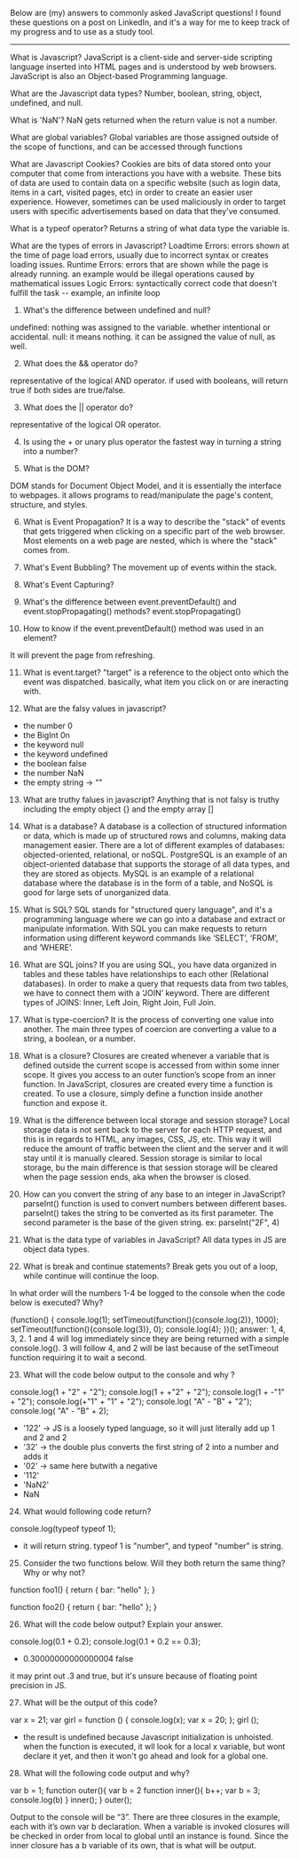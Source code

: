 Below are (my) answers to commonly asked JavaScript questions! I found these questions on a post on LinkedIn, and it's a way for me to keep track of my progress and to use as a study tool. 

---------------------------------------------------------------
What is Javascript?
JavaScript is a client-side and server-side scripting language inserted into HTML pages and is understood by web browsers. JavaScript is also an Object-based Programming language.

What are the Javascript data types?
Number, boolean, string, object, undefined, and null.

What is 'NaN'?
NaN gets returned when the return value is not a number. 

What are global variables?
Global variables are those assigned outside of the scope of functions, and can be accessed through functions 

What are Javascript Cookies?
Cookies are bits of data stored onto your computer that come from interactions you have with a website. These bits of data are used to contain data on a specific website (such as login data, items in a cart, visited pages, etc) in order to create an easier user experience. However, sometimes can be used maliciously in order to target users with specific advertisements based on data that they've consumed. 

What is a typeof operator?
Returns a string of what data type the variable is. 

What are the types of errors in Javascript?
Loadtime Errors: errors shown at the time of page load errors, usually due to incorrect syntax or creates loading issues.
Runtime Errors: errors that are shown while the page is already running. an example would be illegal operations caused by mathematical issues
Logic Errors: syntactically correct code that doesn't fulfill the task -- example, an infinite loop 

1. What's the difference between undefined and null?

undefined: nothing was assigned to the variable. whether intentional or accidental. 
null: it means nothing. it can be assigned the value of null, as well. 

2. What does the && operator do?

representative of the logical AND operator. if used with booleans, will return true if both sides are true/false. 


3. What does the || operator do?

representative of the logical OR operator.

4. Is using the + or unary plus operator the fastest way in turning a string into a number?


5. What is the DOM?

DOM stands for Document Object Model, and it is essentially the interface to webpages. it allows programs to read/manipulate the page's content, structure, and styles.


6. What is Event Propagation? 
It is a way to describe the "stack" of events that gets triggered when clicking on a specific part of the web browser. Most elements on a web page are nested, which is where the "stack" comes from. 

7. What's Event Bubbling?
The movement up of events within the stack.


8. What's Event Capturing?


9. What's the difference between event.preventDefault() and event.stopPropagating() methods?
event.stopPropagating() 

10. How to know if the event.preventDefault() method was used in an element?

It will prevent the page from refreshing.

11. What is event.target? 
"target" is a reference to the object onto which the event was dispatched. basically, what item you click on or are ineracting with. 

12. What are the falsy values in javascript?
- the number 0 
- the BigInt 0n 
- the keyword null
- the keyword undefined 
- the boolean false
- the number NaN
- the empty string -> ""

13. What are truthy falues in javascript?
Anything that is not falsy is truthy including the empty object {} and the empty array []

14. What is a database?
A database is a collection of structured information or data, which is made up of structured rows and columns, making data management easier. There are a lot of different examples of databases: objected-oriented, relational, or noSQL. PostgreSQL is an example of an object-oriented database that supports the storage of all data types, and they are stored as objects. MySQL is an example of a relational database where the database is in the form of a table, and NoSQL is good for large sets of unorganized data. 

15. What is SQL?
SQL stands for "structured query language", and it's a programming language where we can go into a database and extract or manipulate information. With SQL you can make requests to return information using different keyword commands like ‘SELECT’, ‘FROM’, and ‘WHERE’.

16. What are SQL joins?
If you are using SQL, you have data organized in tables and these tables have relationships to each other (Relational databases). In order to make a query that requests data from two tables, we have to connect them with a ‘JOIN’ keyword. There are different types of JOINS: Inner, Left Join, Right Join, Full Join.

17. What is type-coercion?
It is the process of converting one value into another. The main three types of coercion are converting a value to a string, a boolean, or a number.

18. What is a closure?
Closures are created whenever a variable that is defined outside the current scope is accessed from within some inner scope. It gives you access to an outer function’s scope from an inner function. In JavaScript, closures are created every time a function is created. To use a closure, simply define a function inside another function and expose it.

19. What is the difference between local storage and session storage?
Local storage data is not sent back to the server for each HTTP request, and this is in regards to HTML, any images, CSS, JS, etc. This way it will reduce the amount of traffic between the client and the server and it will stay until it is manually cleared. 
Session storage is similar to local storage, bu the main difference is that session storage will be cleared when the page session ends, aka when the browser is closed. 

20. How can you convert the string of any base to an integer in JavaScript?
parseInt() function is used to convert numbers between different bases. parseInt() takes the string to be converted as its first parameter. The second parameter is the base of the given string.
ex: parseInt("2F", 4)

21. What is the data type of variables in JavaScript?
All data types in JS are object data types. 

22. What is break and continue statements?
Break gets you out of a loop, while continue will continue the loop. 

In what order will the numbers 1-4 be logged to the console when the code below is executed? Why?

(function() {
    console.log(1); 
    setTimeout(function(){console.log(2)}, 1000); 
    setTimeout(function(){console.log(3)}, 0); 
    console.log(4);
})();
answer: 1, 4, 3, 2. 1 and 4 will log immediately since they are being returned with a simple console.log(). 3 will follow 4, and 2 will be last because of the setTimeout function requiring it to wait a second. 

23. What will the code below output to the console and why ?

console.log(1 +  "2" + "2");
console.log(1 +  +"2" + "2");
console.log(1 +  -"1" + "2");
console.log(+"1" +  "1" + "2");
console.log( "A" - "B" + "2");
console.log( "A" - "B" + 2);

- '122' -> JS is a loosely typed language, so it will just literally add up 1 and 2 and 2
- '32' -> the double plus converts the first string of 2 into a number and adds it 
- '02' -> same here butwith a negative
- '112'
- 'NaN2'
- NaN

24. What would following code return?

console.log(typeof typeof 1);

- it will return string. typeof 1 is "number", and typeof "number" is string. 

25. Consider the two functions below. Will they both return the same thing? Why or why not?

function foo1()
{
  return {
      bar: "hello"
  };
}

function foo2()
{
  return
  {
      bar: "hello"
  };
}


26. What will the code below output? Explain your answer.

console.log(0.1 + 0.2);
console.log(0.1 + 0.2 == 0.3);

- 0.30000000000000004
false

it may print out .3 and true, but it's unsure because of floating point precision in JS. 

27. What will be the output of this code?

var x = 21;
var girl = function () {
    console.log(x);
    var x = 20;
};
girl ();

- the result is undefined because Javascript initialization is unhoisted. when the function is executed, it wll look for a local x variable, but wont declare it yet, and then it won't go ahead and look for a global one. 

28. What will the following code output and why?

var b = 1;
function outer(){
   	var b = 2
    function inner(){
        b++;
        var b = 3;
        console.log(b)
    }
    inner();
}
outer();

Output to the console will be “3”. There are three closures in the example, each with it’s own var b declaration. When a variable is invoked closures will be checked in order from local to global until an instance is found. Since the inner closure has a b variable of its own, that is what will be output.
